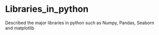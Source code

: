 # Libraries_in_python

Described the major libraries in python such as Numpy, Pandas, Seaborn and matplotlib
